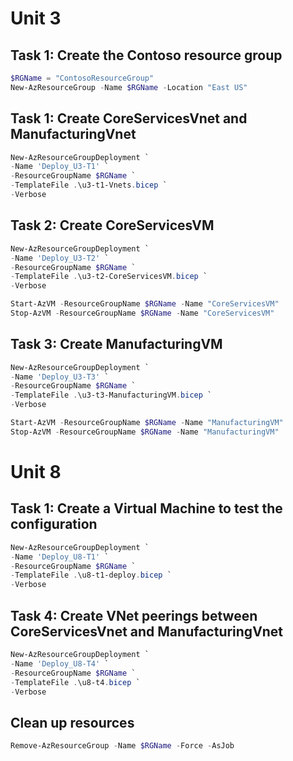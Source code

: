 # Unit 3
## Task 1: Create the Contoso resource group
```Powershell
$RGName = "ContosoResourceGroup"
New-AzResourceGroup -Name $RGName -Location "East US"
```
## Task 1: Create CoreServicesVnet and ManufacturingVnet
```Powershell
New-AzResourceGroupDeployment `
-Name 'Deploy_U3-T1' `
-ResourceGroupName $RGName `
-TemplateFile .\u3-t1-Vnets.bicep `
-Verbose
```

## Task 2: Create CoreServicesVM
```Powershell
New-AzResourceGroupDeployment `
-Name 'Deploy_U3-T2' `
-ResourceGroupName $RGName `
-TemplateFile .\u3-t2-CoreServicesVM.bicep `
-Verbose

Start-AzVM -ResourceGroupName $RGName -Name "CoreServicesVM" 
Stop-AzVM -ResourceGroupName $RGName -Name "CoreServicesVM" 
```

## Task 3: Create ManufacturingVM
```Powershell
New-AzResourceGroupDeployment `
-Name 'Deploy_U3-T3' `
-ResourceGroupName $RGName `
-TemplateFile .\u3-t3-ManufacturingVM.bicep `
-Verbose

Start-AzVM -ResourceGroupName $RGName -Name "ManufacturingVM" 
Stop-AzVM -ResourceGroupName $RGName -Name "ManufacturingVM" 
```

# Unit 8
## Task 1: Create a Virtual Machine to test the configuration
```Powershell
New-AzResourceGroupDeployment `
-Name 'Deploy_U8-T1' `
-ResourceGroupName $RGName `
-TemplateFile .\u8-t1-deploy.bicep `
-Verbose
```

## Task 4: Create VNet peerings between CoreServicesVnet and ManufacturingVnet
```Powershell
New-AzResourceGroupDeployment `
-Name 'Deploy_U8-T4' `
-ResourceGroupName $RGName `
-TemplateFile .\u8-t4.bicep `
-Verbose
```

## Clean up resources
```Powershell
Remove-AzResourceGroup -Name $RGName -Force -AsJob
```